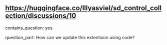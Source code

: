 ## https://huggingface.co/lllyasviel/sd_control_collection/discussions/10

contains_question: yes

question_part: How can we update this extentsion using code?